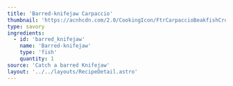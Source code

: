 ```yaml
---
title: 'Barred-knifejaw Carpaccio'
thumbnail: 'https://acnhcdn.com/2.0/CookingIcon/FtrCarpaccioBeakfishCropped.png'
type: savory
ingredients:
  - id: 'barred_knifejaw'
    name: 'Barred-knifejaw'
    type: 'fish'
    quantity: 1
source: 'Catch a barred Knifejaw'
layout: '../../layouts/RecipeDetail.astro'
---
```

